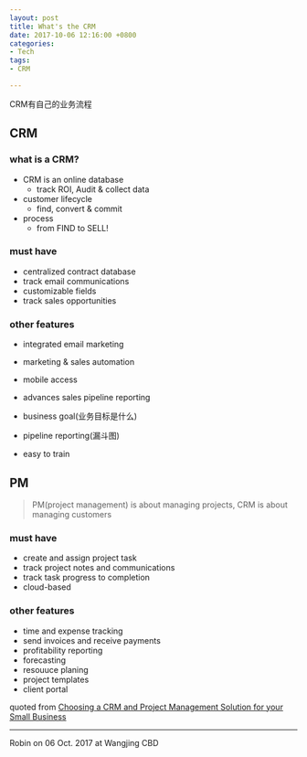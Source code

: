 ```yaml
---
layout: post
title: What's the CRM
date: 2017-10-06 12:16:00 +0800
categories:
- Tech
tags:
- CRM

---
```


CRM有自己的业务流程

## CRM

### what is a CRM?

- CRM is an online database
	- track ROI, Audit & collect data
- customer lifecycle
	- find, convert & commit
- process
	- from FIND to SELL!

### must have

- centralized contract database
- track email communications
- customizable fields
- track sales opportunities

### other features

- integrated email marketing
- marketing & sales automation
- mobile access
- advances sales pipeline reporting


- business goal(业务目标是什么)
- pipeline reporting(漏斗图)
- easy to train


## PM

> PM(project management) is about managing projects, CRM is about managing customers


### must have

- create and assign project task
- track project notes and communications
- track task progress to completion
- cloud-based

### other features

- time and expense tracking
- send invoices and receive payments
- profitability reporting
- forecasting
- resouuce planing
- project templates
- client portal

quoted from [Choosing a CRM and Project Management Solution for your Small Business](https://www.youtube.com/watch?v=-OoQE_Lnu1I)

----

Robin on 06 Oct. 2017 at Wangjing CBD

